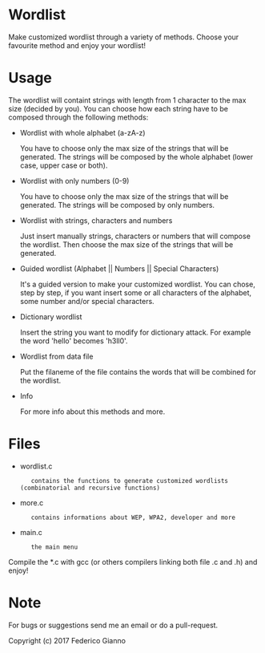 # Wordlist

Make customized wordlist through a variety of methods. Choose your favourite method and enjoy your wordlist!

# Usage

The wordlist will containt strings with length from 1 character to the max size (decided by you).
You can choose how each string have to be composed through the following methods:
   
   - Wordlist with whole alphabet (a-zA-z)
   
        You have to choose only the max size of the strings that will be generated. The strings will be composed by the whole alphabet (lower case, upper case or both).
        
   - Wordlist with only numbers (0-9)
   
        You have to choose only the max size of the strings that will be generated. The strings will be composed by only numbers.
         
   - Wordlist with strings, characters and numbers
   
        Just insert manually strings, characters or numbers that will compose the wordlist. Then choose the max size of the strings that will be generated.
         
   - Guided wordlist (Alphabet || Numbers || Special Characters)
   
        It's a guided version to make your customized wordlist. You can chose, step by step, if you want insert some or all characters of the alphabet, some number and/or special characters.
        
   - Dictionary wordlist
   
        Insert the string you want to modify for dictionary attack. For example the word 'hello' becomes 'h3ll0'.
         
   - Wordlist from data file
   
        Put the filaneme of the file contains the words that will be combined for the wordlist.
         
   - Info
   
        For more info about this methods and more.
      
# Files

   - wordlist.c    
   
            contains the functions to generate customized wordlists (combinatorial and recursive functions)
   
   - more.c  
            
            contains informations about WEP, WPA2, developer and more
   
   - main.c 
   
            the main menu
   
   Compile the \*.c with gcc (or others compilers linking both file .c and .h) and enjoy!

# Note
   
For bugs or suggestions send me an email or do a pull-request.

Copyright (c) 2017 Federico Gianno
